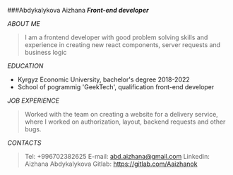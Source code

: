 ###Abdykalykova Aizhana
***Front-end developer***

*ABOUT ME*
>I am a frontend developer with good
problem solving skills and experience in
creating new react components, server
requests and business logic

<!-- *MY TECHNICAL SKILLS*
- JavaScriprt, ES6
- React
- Redux
- Axios, Fetch JSON, WebPack, DOM
- Rest API
- HTML, CSS
- Material UI
- Git
- Github, Gitlab -->

*EDUCATION*

- Kyrgyz Economic University, bachelor's
degree 2018-2022
- School of pogrammig 'GeekTech',
qualification front-end developer

*JOB EXPERIENCE*
>Worked with the team on creating a
website for a delivery service, where I
worked on authorization, layout, backend
requests and other bugs.

*CONTACTS*
>Tel: +996702382625
E-mail: abd.aizhana@gmail.com
Linkedin: Aizhana Abdykalykova
Gitlab: https://gitlab.com/Aaizhanok